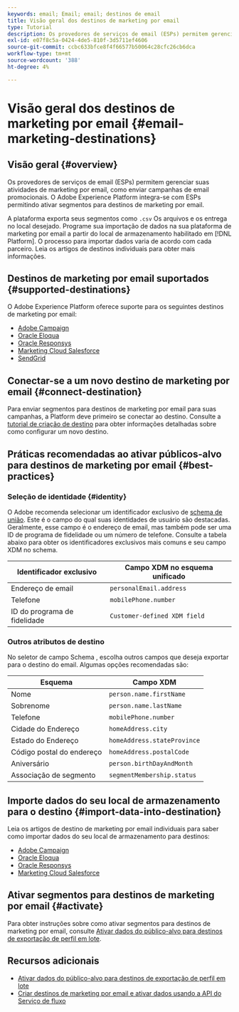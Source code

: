 ```yaml
---
keywords: email; Email; email; destinos de email
title: Visão geral dos destinos de marketing por email
type: Tutorial
description: Os provedores de serviços de email (ESPs) permitem gerenciar suas atividades de marketing por email, como para enviar campanhas de email promocionais.
exl-id: e07f8c5a-0424-4de5-810f-3d5711ef4606
source-git-commit: ccbc633bfce8f4f66577b50064c28cfc26cb6dca
workflow-type: tm+mt
source-wordcount: '388'
ht-degree: 4%

---
```


# Visão geral dos destinos de marketing por email {#email-marketing-destinations}

## Visão geral {#overview}

Os provedores de serviços de email (ESPs) permitem gerenciar suas atividades de marketing por email, como enviar campanhas de email promocionais. O Adobe Experience Platform integra-se com ESPs permitindo ativar segmentos para destinos de marketing por email.

A plataforma exporta seus segmentos como `.csv` Os arquivos e os entrega no local desejado. Programe sua importação de dados na sua plataforma de marketing por email a partir do local de armazenamento habilitado em [!DNL Platform]. O processo para importar dados varia de acordo com cada parceiro. Leia os artigos de destinos individuais para obter mais informações.

## Destinos de marketing por email suportados {#supported-destinations}

O Adobe Experience Platform oferece suporte para os seguintes destinos de marketing por email:

* [Adobe Campaign](adobe-campaign.md)
* [Oracle Eloqua](oracle-eloqua.md)
* [Oracle Responsys](oracle-responsys.md)
* [Marketing Cloud Salesforce](salesforce-marketing-cloud.md)
* [SendGrid](sendgrid.md)

## Conectar-se a um novo destino de marketing por email {#connect-destination}

Para enviar segmentos para destinos de marketing por email para suas campanhas, a Platform deve primeiro se conectar ao destino. Consulte a [tutorial de criação de destino](../../ui/connect-destination.md) para obter informações detalhadas sobre como configurar um novo destino.

## Práticas recomendadas ao ativar públicos-alvo para destinos de marketing por email {#best-practices}

### Seleção de identidade {#identity}

O Adobe recomenda selecionar um identificador exclusivo de [schema de união](../../../profile/home.md#profile-fragments-and-union-schemas). Este é o campo do qual suas identidades de usuário são destacadas. Geralmente, esse campo é o endereço de email, mas também pode ser uma ID de programa de fidelidade ou um número de telefone. Consulte a tabela abaixo para obter os identificadores exclusivos mais comuns e seu campo XDM no schema.

| Identificador exclusivo | Campo XDM no esquema unificado |
|----------------- | ---------------------------|
| Endereço de email | `personalEmail.address` |
| Telefone | `mobilePhone.number` |
| ID do programa de fidelidade | `Customer-defined XDM field` |

### Outros atributos de destino

No seletor de campo Schema , escolha outros campos que deseja exportar para o destino do email. Algumas opções recomendadas são:

| Esquema | Campo XDM |
|------ | ---------|
| Nome | `person.name.firstName` |
| Sobrenome | `person.name.lastName` |
| Telefone | `mobilePhone.number` |
| Cidade do Endereço | `homeAddress.city` |
| Estado do Endereço | `homeAddress.stateProvince` |
| Código postal do endereço | `homeAddress.postalCode` |
| Aniversário | `person.birthDayAndMonth` |
| Associação de segmento | `segmentMembership.status` |

## Importe dados do seu local de armazenamento para o destino {#import-data-into-destination}

Leia os artigos de destino de marketing por email individuais para saber como importar dados do seu local de armazenamento para destinos:

* [Adobe Campaign](adobe-campaign.md)
* [Oracle Eloqua](oracle-eloqua.md)
* [Oracle Responsys](oracle-responsys.md)
* [Marketing Cloud Salesforce](salesforce-marketing-cloud.md)

## Ativar segmentos para destinos de marketing por email {#activate}

Para obter instruções sobre como ativar segmentos para destinos de marketing por email, consulte [Ativar dados do público-alvo para destinos de exportação de perfil em lote](../../ui/activate-batch-profile-destinations.md).

## Recursos adicionais

* [Ativar dados do público-alvo para destinos de exportação de perfil em lote](../../ui/activate-batch-profile-destinations.md)
* [Criar destinos de marketing por email e ativar dados usando a API do Serviço de fluxo](../../api/connect-activate-batch-destinations.md)
